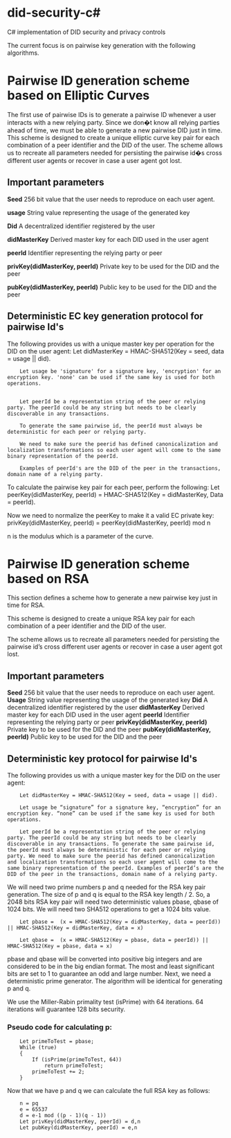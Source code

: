 # did-security-c#
C# implementation of DID security and privacy controls

The current focus is on pairwise key generation with the following algorithms.

# Pairwise ID generation scheme based on Elliptic Curves
The first use of pairwise IDs is to generate a pairwise ID whenever a user interacts with a new relying party. 
Since we don�t know all relying parties ahead of time, we must be able to generate a new pairwise DID just in time. 
This scheme is designed to create a unique elliptic curve key pair for each combination of a peer identifier and the DID of the user.
The scheme allows us to recreate all parameters needed for persisting the pairwise id�s cross different user agents or recover in case a user agent got lost.


## Important parameters
**Seed**	256 bit value that the user needs to reproduce on each user agent.

**usage**	String value representing the usage of the generated key

**Did**	A decentralized identifier registered by the user

**didMasterKey**	Derived master key for each DID used in the user agent

**peerId**	Identifier representing the relying party or peer

**privKey(didMasterKey, peerId)**	Private key to be used for the DID and the peer

**pubKey(didMasterKey, peerId)**	Public key to be used for the DID and the peer


## Deterministic EC key generation protocol for pairwise Id's
The following provides us with a unique master key per operation for the DID on the user agent:
		Let didMasterKey = HMAC-SHA512(Key = seed, data = usage || did).

		
		Let usage be 'signature' for a signature key, 'encryption' for an encryption key. 'none' can be used if the same key is used for both operations.


		Let peerId be a representation string of the peer or relying party. The peerId could be any string but needs to be clearly discoverable in any transactions. 
		
		To generate the same pairwise id, the peerId must always be deterministic for each peer or relying party. 
		
		We need to make sure the peerid has defined canonicalization and localization transformations so each user agent will come to the same binary representation of the peerId. 
		
		Examples of peerId's are the DID of the peer in the transactions, domain name of a relying party. 


To calculate the pairwise key pair for each peer, perform the following: 
		Let peerKey(didMasterKey, peerId) = HMAC-SHA512(Key = didMasterKey, Data = peerId).


Now we need to normalize the peerKey to make it a valid EC private key:
		privKey(didMasterKey, peerId) =  peerKey(didMasterKey, peerId) mod n

n is the modulus which is a parameter of the curve.


# Pairwise ID generation scheme based on RSA

This section defines a scheme how to generate a new pairwise key just in time for RSA. 

This scheme is designed to create a unique RSA key pair for each combination of a peer identifier and the DID of the user.

The scheme allows us to recreate all parameters needed for persisting the pairwise id’s cross different user agents or recover in case a user agent got lost.

## Important parameters
**Seed**	256 bit value that the user needs to reproduce on each user agent.
**Usage**	String value representing the usage of the generated key
**Did**	A decentralized identifier registered by the user
**didMasterKey**	Derived master key for each DID used in the user agent
**peerId**	Identifier representing the relying party or peer
**privKey(didMasterKey, peerId)**	Private key to be used for the DID and the peer
**pubKey(didMasterKey, peerId)**	Public key to be used for the DID and the peer

## Deterministic key protocol for pairwise Id's
The following provides us with a unique master key for the DID on the user agent:

		Let didMasterKey = HMAC-SHA512(Key = seed, data = usage || did).

		Let usage be “signature” for a signature key, “encryption” for an encryption key. “none” can be used if the same key is used for both operations.

		Let peerId be a representation string of the peer or relying party. The peerId could be any string but needs to be clearly discoverable in any transactions. To generate the same pairwise id, the peerId must always be deterministic for each peer or relying party. We need to make sure the peerid has defined canonicalization and localization transformations so each user agent will come to the same binary representation of the peerId. Examples of peerId’s are the DID of the peer in the transactions, domain name of a relying party. 

We will need two prime numbers p and q needed for the RSA key pair generation. The size of p and q is equal to the RSA key length / 2. So, a 2048 bits RSA key pair will need two deterministic values pbase, qbase of 1024 bits. We will need two SHA512 operations to get a 1024 bits value.

		Let pbase =  (x = HMAC-SHA512(Key = didMasterKey, data = peerId)) || HMAC-SHA512(Key = didMasterKey, data = x)

		Let qbase =  (x = HMAC-SHA512(Key = pbase, data = peerId)) || HMAC-SHA512(Key = pbase, data = x)
pbase and qbase will be converted into positive big integers and are considered to be in the big endian format. The most and least significant bits are set to 1 to guarantee an odd and large number.
Next, we need a deterministic prime generator. The algorithm will be identical for generating p and q.


We use the Miller-Rabin primality test (isPrime) with 64 iterations. 64 iterations will guarantee 128 bits security.

### Pseudo code for calculating p:
		Let primeToTest = pbase;
		While (true)
		{
			If (isPrime(primeToTest, 64))
				return primeToTest;
			primeToTest += 2;
		}

Now that we have p and q we can calculate the full RSA key as follows:

		n = pq
		e = 65537
		d = e-1 mod ((p - 1)(q - 1))
		Let privKey(didMasterKey, peerId) = d,n 
		Let pubKey(didMasterKey, peerId) = e,n 

